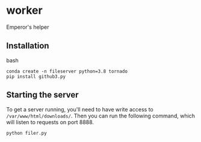 worker
======

Emperor's helper

## Installation

bash
```
conda create -n fileserver python=3.8 tornado
pip install github3.py
```

## Starting the server

To get a server running, you'll need to have write access to `/var/www/html/downloads/`. Then you can run the following command, which will listen to requests on port 8888.


```
python filer.py
```
